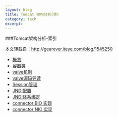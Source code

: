 ```yaml
---
layout: blog
title: Tomcat 架构分析(转)
category: tech
excerpt: 
---
```


###Tomcat架构分析-索引

本文转载自：http://gearever.iteye.com/blog/1545250

* [概览](http://gearever.iteye.com/blog/1532822)
* [容器类](http://gearever.iteye.com/blog/1533678)
* [valve机制](http://gearever.iteye.com/blog/1536022)
* [valve源码导读](http://gearever.iteye.com/blog/1540028)
* [Session管理](http://gearever.iteye.com/blog/1546423)
* [JNDI配置](http://gearever.iteye.com/blog/1554295)
* [JNDI体系绑定](http://gearever.iteye.com/blog/1560135)
* [connector BIO 实现](http://gearever.iteye.com/blog/1841586)
* [connector NIO 实现](http://gearever.iteye.com/blog/1844203)



